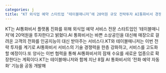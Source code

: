 ```yaml
---
categories: j
title: "KT 외식업 예약 스타트업 ‘테이블매니저’에 20억원 규모 전략투자 AI통화비서 경쟁력 강화"
---
```

KT는 AI통화비서 플랫폼 진화를 위해 외식업 예약 서비스 전문 스타트업인 ‘테이블매니저’에 20억원을 투자한다고 밝혔다.AI 통화비서는 바쁜 소상공인을 대신해 매장으로 걸려온 고객의 전화를 인공지능이 대신 받아주는 서비스다.KT와 테이블매니저는 이번 전략 투자를 계기로 AI통화비서 서비스의 기술 경쟁력을 한층 강화하고, 서비스를 고도화할 예정이다.또 양사는 이번 협력을 통해 AI통화비서의 잠재 수요를 새로운 업종으로 확장한다는 계획이다.KT는 테이블매니저와 함께 지난 8월 AI 통화비서의 ‘전화 예약 자동화’ 기능을 공동 개발해